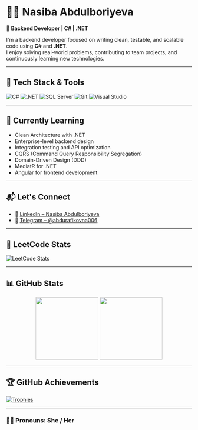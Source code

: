 # 👩‍💻 Nasiba Abdulboriyeva

🎯 **Backend Developer | C# | .NET**

I'm a backend developer focused on writing clean, testable, and scalable code using **C#** and **.NET**.  
I enjoy solving real-world problems, contributing to team projects, and continuously learning new technologies.

---

## 🚀 Tech Stack & Tools

![C#](https://img.shields.io/badge/C%23-239120?style=for-the-badge&logo=csharp&logoColor=white)
![.NET](https://img.shields.io/badge/.NET-512BD4?style=for-the-badge&logo=dotnet&logoColor=white)
![SQL Server](https://img.shields.io/badge/SQL%20Server-CC2927?style=for-the-badge&logo=microsoftsqlserver&logoColor=white)
![Git](https://img.shields.io/badge/Git-F05032?style=for-the-badge&logo=git&logoColor=white)
![Visual Studio](https://img.shields.io/badge/Visual%20Studio-5C2D91?style=for-the-badge&logo=visualstudio&logoColor=white)

---

## 🌱 Currently Learning

- Clean Architecture with .NET  
- Enterprise-level backend design   
- Integration testing and API optimization  
- CQRS (Command Query Responsibility Segregation)  
- Domain-Driven Design (DDD)  
- MediatR for .NET  
- Angular for frontend development

---

## 📬 Let's Connect

- 💼 [LinkedIn – Nasiba Abdulboriyeva](https://www.linkedin.com/in/nasiba-abdulboriyeva-17b230379)  
- 💬 [Telegram – @abdurafikovna006](https://t.me/abdurafikovna006)  

---

## 🧠 LeetCode Stats

![LeetCode Stats](https://leetcard.jacoblin.cool/Nasiba006?theme=dark&ext=heatmap)

---

## 📊 GitHub Stats

<div align="center">
  <img src="https://github-readme-stats.vercel.app/api?username=NasibaAbdulboriyeva&show_icons=true&theme=tokyonight" height="170" />
  <img src="https://github-readme-stats.vercel.app/api/top-langs/?username=NasibaAbdulboriyeva&layout=compact&theme=tokyonight" height="170" />
</div>

---

## 🏆 GitHub Achievements

[![Trophies](https://github-profile-trophy.vercel.app/?username=NasibaAbdulboriyeva&theme=algolia&no-bg=true&margin-w=5)](https://github.com/NasibaAbdulboriyeva)

---

### 🙋‍♀️ Pronouns: She / Her
